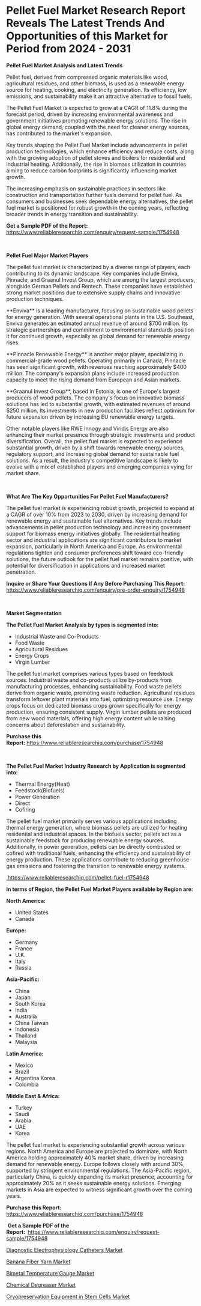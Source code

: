 <p><h1>Pellet Fuel Market Research Report Reveals The Latest Trends And Opportunities of this Market for Period from 2024 - 2031</h1></p><p><strong>Pellet Fuel Market Analysis and Latest Trends</strong></p>
<p><p>Pellet fuel, derived from compressed organic materials like wood, agricultural residues, and other biomass, is used as a renewable energy source for heating, cooking, and electricity generation. Its efficiency, low emissions, and sustainability make it an attractive alternative to fossil fuels. </p><p>The Pellet Fuel Market is expected to grow at a CAGR of 11.8% during the forecast period, driven by increasing environmental awareness and government initiatives promoting renewable energy solutions. The rise in global energy demand, coupled with the need for cleaner energy sources, has contributed to the market's expansion. </p><p>Key trends shaping the Pellet Fuel Market include advancements in pellet production technologies, which enhance efficiency and reduce costs, along with the growing adoption of pellet stoves and boilers for residential and industrial heating. Additionally, the rise in biomass utilization in countries aiming to reduce carbon footprints is significantly influencing market growth. </p><p>The increasing emphasis on sustainable practices in sectors like construction and transportation further fuels demand for pellet fuel. As consumers and businesses seek dependable energy alternatives, the pellet fuel market is positioned for robust growth in the coming years, reflecting broader trends in energy transition and sustainability.</p></p>
<p><strong>Get a Sample PDF of the Report:&nbsp;</strong> <a href="https://www.reliableresearchiq.com/enquiry/request-sample/1754948?utm_campaign=1088&utm_medium=2&utm_source=Github&utm_content=ia&utm_term=10112024&utm_id=pellet-fuel">https://www.reliableresearchiq.com/enquiry/request-sample/1754948</a></p>
<p>&nbsp;</p>
<p><strong>Pellet Fuel Major Market Players</strong></p>
<p><p>The pellet fuel market is characterized by a diverse range of players, each contributing to its dynamic landscape. Key companies include Enviva, Pinnacle, and Graanul Invest Group, which are among the largest producers, alongside German Pellets and Rentech. These companies have established strong market positions due to extensive supply chains and innovative production techniques. </p><p>**Enviva** is a leading manufacturer, focusing on sustainable wood pellets for energy generation. With several operational plants in the U.S. Southeast, Enviva generates an estimated annual revenue of around $700 million. Its strategic partnerships and commitment to environmental standards position it for continued growth, especially as global demand for renewable energy rises.</p><p>**Pinnacle Renewable Energy** is another major player, specializing in commercial-grade wood pellets. Operating primarily in Canada, Pinnacle has seen significant growth, with revenues reaching approximately $400 million. The company's expansion plans include increased production capacity to meet the rising demand from European and Asian markets.</p><p>**Graanul Invest Group**, based in Estonia, is one of Europe's largest producers of wood pellets. The company's focus on innovative biomass solutions has led to substantial growth, with estimated revenues of around $250 million. Its investments in new production facilities reflect optimism for future expansion driven by increasing EU renewable energy targets.</p><p>Other notable players like RWE Innogy and Viridis Energy are also enhancing their market presence through strategic investments and product diversification. Overall, the pellet fuel market is expected to experience substantial growth, driven by a shift towards renewable energy sources, regulatory support, and increasing global demand for sustainable fuel solutions. As a result, the industry's competitive landscape is likely to evolve with a mix of established players and emerging companies vying for market share.</p></p>
<p>&nbsp;</p>
<p><strong>What Are The Key Opportunities For Pellet Fuel Manufacturers?</strong></p>
<p><p>The pellet fuel market is experiencing robust growth, projected to expand at a CAGR of over 10% from 2023 to 2030, driven by increasing demand for renewable energy and sustainable fuel alternatives. Key trends include advancements in pellet production technology and increasing government support for biomass energy initiatives globally. The residential heating sector and industrial applications are significant contributors to market expansion, particularly in North America and Europe. As environmental regulations tighten and consumer preferences shift toward eco-friendly solutions, the future outlook for the pellet fuel market remains positive, with potential for diversification in applications and increased market penetration.</p></p>
<p><strong>Inquire or Share Your Questions If Any Before Purchasing This Report:</strong> <a href="https://www.reliableresearchiq.com/enquiry/pre-order-enquiry/1754948?utm_campaign=1088&utm_medium=2&utm_source=Github&utm_content=ia&utm_term=10112024&utm_id=pellet-fuel">https://www.reliableresearchiq.com/enquiry/pre-order-enquiry/1754948</a></p>
<p>&nbsp;</p>
<p><strong>Market Segmentation</strong></p>
<p><strong>The Pellet Fuel Market Analysis by types is segmented into:</strong></p>
<p><ul><li>Industrial Waste and Co-Products</li><li>Food Waste</li><li>Agricultural Residues</li><li>Energy Crops</li><li>Virgin Lumber</li></ul></p>
<p><p>The pellet fuel market comprises various types based on feedstock sources. Industrial waste and co-products utilize by-products from manufacturing processes, enhancing sustainability. Food waste pellets derive from organic waste, promoting waste reduction. Agricultural residues transform leftover plant materials into fuel, optimizing resource use. Energy crops focus on dedicated biomass crops grown specifically for energy production, ensuring consistent supply. Virgin lumber pellets are produced from new wood materials, offering high energy content while raising concerns about deforestation and sustainability.</p></p>
<p><strong>Purchase this Report:&nbsp;</strong><a href="https://www.reliableresearchiq.com/purchase/1754948?utm_campaign=1088&utm_medium=2&utm_source=Github&utm_content=ia&utm_term=10112024&utm_id=pellet-fuel">https://www.reliableresearchiq.com/purchase/1754948</a></p>
<p>&nbsp;</p>
<p><strong>The Pellet Fuel Market Industry Research by Application is segmented into:</strong></p>
<p><ul><li>Thermal Energy(Heat)</li><li>Feedstock(Biofuels)</li><li>Power Generation</li><li>Direct</li><li>Cofiring</li></ul></p>
<p><p>The pellet fuel market primarily serves various applications including thermal energy generation, where biomass pellets are utilized for heating residential and industrial spaces. In the biofuels sector, pellets act as a sustainable feedstock for producing renewable energy sources. Additionally, in power generation, pellets can be directly combusted or cofired with traditional fuels, enhancing the efficiency and sustainability of energy production. These applications contribute to reducing greenhouse gas emissions and fostering the transition to renewable energy systems.</p></p>
<p><a href="https://www.reliableresearchiq.com/pellet-fuel-r1754948?utm_campaign=1088&utm_medium=2&utm_source=Github&utm_content=ia&utm_term=10112024&utm_id=pellet-fuel">&nbsp;https://www.reliableresearchiq.com/pellet-fuel-r1754948</a></p>
<p><strong>In terms of Region, the Pellet Fuel Market Players available by Region are:</strong></p>
<p>
    <p> <strong> North America: </strong>
        <ul>
            <li>United States</li>
            <li>Canada</li>
        </ul>
        </p> 
    <p> <strong> Europe: </strong>
        <ul>
            <li>Germany</li>
            <li>France</li>
            <li>U.K.</li>
            <li>Italy</li>
            <li>Russia</li>
        </ul>
        </p> 
    <p> <strong> Asia-Pacific: </strong>
        <ul>
            <li>China</li>
            <li>Japan</li>
            <li>South Korea</li>
            <li>India</li>
            <li>Australia</li>
            <li>China Taiwan</li>
            <li>Indonesia</li>
            <li>Thailand</li>
            <li>Malaysia</li>
        </ul>
        </p> 
    <p> <strong> Latin America: </strong>
        <ul>
            <li>Mexico</li>
            <li>Brazil</li>
            <li>Argentina Korea</li>
            <li>Colombia</li>
        </ul>
        </p> 
    <p> <strong> Middle East & Africa: </strong>
        <ul>
            <li>Turkey</li>
            <li>Saudi</li>
            <li>Arabia</li>
            <li>UAE</li>
            <li>Korea</li>
        </ul>
    </p>
    </p>
<p><p>The pellet fuel market is experiencing substantial growth across various regions. North America and Europe are projected to dominate, with North America holding approximately 40% market share, driven by increasing demand for renewable energy. Europe follows closely with around 30%, supported by stringent environmental regulations. The Asia-Pacific region, particularly China, is quickly expanding its market presence, accounting for approximately 20% as it seeks sustainable energy solutions. Emerging markets in Asia are expected to witness significant growth over the coming years.</p></p>
<p><strong>Purchase this Report: </strong><a href="https://www.reliableresearchiq.com/purchase/1754948?utm_campaign=1088&utm_medium=2&utm_source=Github&utm_content=ia&utm_term=10112024&utm_id=pellet-fuel">https://www.reliableresearchiq.com/purchase/1754948</a></p>
<p>&nbsp;<strong>Get a Sample PDF of the Report:&nbsp;&nbsp;</strong><a href="https://www.reliableresearchiq.com/enquiry/request-sample/1754948?utm_campaign=1088&utm_medium=2&utm_source=Github&utm_content=ia&utm_term=10112024&utm_id=pellet-fuel">https://www.reliableresearchiq.com/enquiry/request-sample/1754948</a></p>
<p><strong></strong></p>
<p><p><a href="https://issuu.com/reportprime-2/docs/diagnostic-electrophysiology-cathet_097dde552128a7?utm_campaign=1088&utm_medium=2&utm_source=Github&utm_content=ia&utm_term=10112024&utm_id=pellet-fuel">Diagnostic Electrophysiology Catheters Market</a></p><p><a href="https://github.com/malika4dt4reta/Market-Research-Report-List-1/blob/main/banana-fiber-yarn-market.md?utm_campaign=1088&utm_medium=2&utm_source=Github&utm_content=ia&utm_term=10112024&utm_id=pellet-fuel">Banana Fiber Yarn Market</a></p><p><a href="https://www.linkedin.com/pulse/booming-bimetal-temperature-gauge-market-sector-analysis-growth-v6yfe?utm_campaign=1088&utm_medium=2&utm_source=Github&utm_content=ia&utm_term=10112024&utm_id=pellet-fuel">Bimetal Temperature Gauge Market</a></p><p><a href="https://github.com/alea79alre/Market-Research-Report-List-1/blob/main/chemical-degreaser-market.md?utm_campaign=1088&utm_medium=2&utm_source=Github&utm_content=ia&utm_term=10112024&utm_id=pellet-fuel">Chemical Degreaser Market</a></p><p><a href="https://issuu.com/reportprime-2/docs/cryopreservation-equipment-in-stem-_5b3782bd401ebf?utm_campaign=1088&utm_medium=2&utm_source=Github&utm_content=ia&utm_term=10112024&utm_id=pellet-fuel">Cryopreservation Equipment in Stem Cells Market</a></p></p>